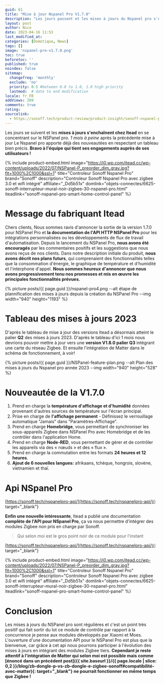 ```yaml
---
guid: 61
title: "Mise à jour Nspanel Pro V1.7.0"
description: "Les jours passent et les mises à jours du Nspanel pro s'enchainent"
layout: post
author: Nico
date: 2023-04-16 11:53
last_modified_at: 
categories: [Domotique, News]
tags: []
image: 'nspanel-pro-v1.7.0.png'
toc: true
beforetoc: ''
published: true
noindex: false
sitemap:
  changefreq: 'monthly'
  exclude: 'no'
  priority: 0.5 #between 0.0 to 1.0, 1.0 high priority
  lastmod:  # date to end modification
locale: fr_FR
addViews: 209
comments: true
rating:  
sourcelink:
  - https://sonoff.tech/product-review/product-insight/sonoff-nspanel-pro-version-update-information-and-faq/
---
```

Les jours se suivent et les **mises à jours s'enchaînent chez Itead** en se concentrant sur le NSPanel pro. *1 mois à peine* après la précédente mise à jour Le Nspanel pro apporte déjà des nouveautées en respectant un tableau bien précis. **Bravo à l'équipe qui tient ses engagements auprès de ses utilisateurs !**

{% include product-embed.html image="https://i0.wp.com/itead.cc/wp-content/uploads/2022/07/NSPanel-P_preorder_dim_gray.jpg?fit=1000%2C1000&ssl=1" title="Controleur Sonoff Nspanel Pro" brand="Sonoff" description="Controleur Sonoff Nspanel Pro avec zigbee 3.0 et wifi intégré" affiliate="_Dd5b51x" domlink="objets-connectes/6625-sonoff-interrupteur-mural-noir-zigbee-30-nspanel-pro.html" iteadlink="sonoff-nspanel-pro-smart-home-control-panel" %}

# Message du fabriquant Itead

Chers clients,
Nous sommes ravis d'annoncer la sortie de la version 1.7.0 pour NSPanel Pro et **la documentation de l'API HTTP NSPanel Pro** pour les intégrations personnalisées ou les développements de flux de travail d'automatisation. Depuis le lancement du NSPanel Pro, **nous avons été encouragés** par les commentaires positifs et les suggestions que nous avons reçus de nos clients. Dans notre description initiale du produit, **nous avons décrit nos plans futurs**, qui comprenaient des fonctionnalités telles que la consommation d'énergie, le graphique de température et d'humidité et l'interphone d'appel. **Nous sommes heureux d'annoncer que nous avons progressivement tenu nos promesses et mis en œuvre les principales fonctionnalités prévues.**

{% picture posts/{{ page.guid }}/nspanel-pro4.png --alt étape de plannification des mises à jours depuis la création du NSPanel Pro --img width="940" height="1193" %}

# Tableau des mises à jours 2023

D'après le tableau de mise à jour des versions Itead a désormais atteint le palier **Q2** des mises à jours 2023. D'après le tableau d'ici 1 mois nous devrions pouvoir mettre à jour vers une **version V1.8.0 palier Q3** intégrant une carte du réseau Zigbee. Et ensuite l'intégration de Matter dans le schéma de fonctionnement, à voir!

{% picture posts/{{ page.guid }}/NSPanel-feature-plan.png --alt Plan des mises à jours du Nspanel pro année 2023 --img width="940" height="528" %}

# Nouveautée de la V1.7.0

1. Prend en charge la **température d'affichage et d'humidité** données provenant d'autres sources de température sur l'écran principal.
2. Prise en charge de **l'affichage permanent** - Définissez le verrouillage automatique "Jamais" dans "Paramètres-Affichage".
3. Prend en charge **Homebridge**, vous permettant de synchroniser les sous-appareils Zigbee dans NSPanel Pro avec Homebridge et de les contrôler dans l'application Home.
4. Prend en charge **Node-RED**, vous permettant de gérer et de contrôler les appareils via des « nœuds » et des « flux ».
5. Prend en charge la commutation entre les formats **24 heures et 12 heures**.
6. **Ajout de 6 nouvelles langues:** afrikaans, tchèque, hongrois, slovène, vietnamien et thaï.

# Api NSpanel Pro

[https://sonoff.tech/nspanelpro-api/](https://sonoff.tech/nspanelpro-api/){: target="_blank"}

**Enfin une nouvelle intéressante**, Itead a publié une documentation **complète de l'API pour NSpanel Pro**, ça va nous permettre d'intégrer des modules Zigbee non pris en charge par Sonoff.
> Qui selon moi est le gros point noir de ce module pour l'instant

[https://sonoff.tech/nspanelpro-api/](https://sonoff.tech/nspanelpro-api/){: target="_blank"}


{% include product-embed.html image="https://i0.wp.com/itead.cc/wp-content/uploads/2022/07/NSPanel-P_preorder_dim_gray.jpg?fit=1000%2C1000&ssl=1" title="Controleur Sonoff Nspanel Pro" brand="Sonoff" description="Controleur Sonoff Nspanel Pro avec zigbee 3.0 et wifi intégré"  affiliate="_Dd5b51x" domlink="objets-connectes/6625-sonoff-interrupteur-mural-noir-zigbee-30-nspanel-pro.html" iteadlink="sonoff-nspanel-pro-smart-home-control-panel" %}

# Conclusion

Les mises à jours du NSPanel pro sont régulières et c'est un point très positif qui fait sortir du lot ce module de contrôle par rapport à la concurrence je pense aux modules développés par Xiaomi et Moes. L'ouverture d'une documentation API pour le NSPanel Pro est plus que la bienvenue, car grâce à cet api nous pourrons participer à l'évolution des mises à jours en intégrant des modules Zigbee tiers. **Cependant je reste attentif à l'intégration de Matter qui selon moi est possible mais comme [énoncé dans un précédent post]({{ site.baseurl }}/{{ page.locale | slice: 0,2 }}/blog/zb-dongle-p-vs-zb-dongle-e-zigbee-sonoff#compatibilité-avec-matter){: target="_blank"} ne pourrait fonctionner en même temps que Zigbee !**

